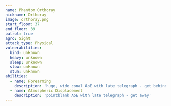 ```yaml
---
name: Phantom Orthoray
nickname: Orthoray
image: orthoray.png
start_floor: 37
end_floor: 39
patrol: true
agro: Sight
attack_type: Physical
vulnerabilities:
  bind: unknown
  heavy: unknown
  sleep: unknown
  slow: unknown
  stun: unknown
abilities:
  - name: Forearming
    description: 'huge, wide conal AoE with late telegraph - get behind'
  - name: Atmospheric Displacement
    description: 'pointblank AoE with late telegraph - get away'
---
```

